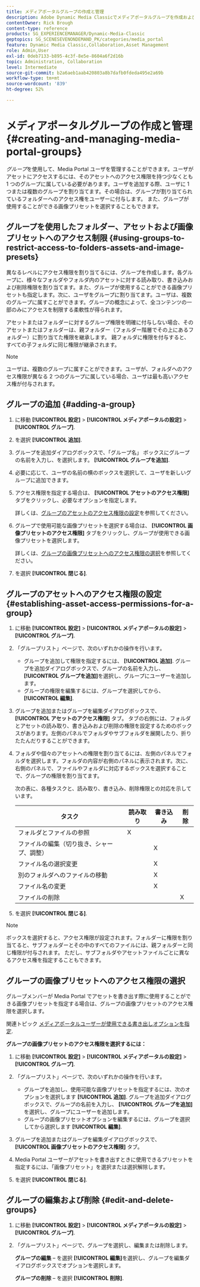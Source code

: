 ```yaml
---
title: メディアポータルグループの作成と管理
description: Adobe Dynamic Media Classicでメディアポータルグループを作成および管理する方法について説明します。
contentOwner: Rick Brough
content-type: reference
products: SG_EXPERIENCEMANAGER/Dynamic-Media-Classic
geptopics: SG_SCENESEVENONDEMAND_PK/categories/media_portal
feature: Dynamic Media Classic,Collaboration,Asset Management
role: Admin,User
exl-id: 0deb7133-b895-4c3f-8e5e-8604a6f2d16b
topic: Administration, Collaboration
level: Intermediate
source-git-commit: b2a6aeb1aab420803a8b7dafb0fdeda495e2a69b
workflow-type: tm+mt
source-wordcount: '839'
ht-degree: 52%

---
```


# メディアポータルグループの作成と管理{#creating-and-managing-media-portal-groups}

*グループ*&#x200B;を使用して、Media Portal ユーザを管理することができます。ユーザがアセットにアクセスするには、そのアセットへのアクセス権限を持つ少なくとも 1 つのグループに属している必要があります。ユーザを追加する際、ユーザに 1 つまたは複数のグループを割り当てます。その場合は、グループが割り当てられているフォルダーへのアクセス権をユーザーに付与します。 また、グループが使用することができる画像プリセットを選択することもできます。

## グループを使用したフォルダー、アセットおよび画像プリセットへのアクセス制限 {#using-groups-to-restrict-access-to-folders-assets-and-image-presets}

異なるレベルにアクセス権限を割り当てるには、グループを作成します。各グループに、様々なフォルダやフォルダ内のアセットに対する読み取り、書き込みおよび削除権限を割り当てます。また、グループが使用することができる画像プリセットも指定します。次に、ユーザをグループに割り当てます。ユーザは、複数のグループに属すことができます。グループの概念によって、全コンテンツの一部のみにアクセスを制限する柔軟性が得られます。

アセットまたはフォルダーに対するグループ権限を明確に付与しない場合、そのアセットまたはフォルダーは、親フォルダー（フォルダー階層でその上にあるフォルダー）に割り当てた権限を継承します。 親フォルダに権限を付与すると、すべての子フォルダに同じ権限が継承されます。

>[!NOTE]
>
>ユーザは、複数のグループに属すことができます。ユーザが、フォルダへのアクセス権限が異なる 2 つのグループに属している場合、ユーザは最も高いアクセス権が付与されます。

## グループの追加 {#adding-a-group}

1. に移動 **[!UICONTROL 設定]** > **[!UICONTROL メディアポータルの設定]** > **[!UICONTROL グループ]**.
1. を選択 **[!UICONTROL 追加]**.
1. グループを追加ダイアログボックスで、「グループ名」 ボックスにグループの名前を入力し、を選択します。 **[!UICONTROL グループを追加]**.
1. 必要に応じて、ユーザの名前の横のボックスを選択して、ユーザを新しいグループに追加できます。
1. アクセス権限を指定する場合は、 **[!UICONTROL アセットのアクセス権限]** タブをクリックし、必要なオプションを指定します。

   詳しくは、[グループのアセットのアクセス権限の設定](creating-media-portal-groups.md#establishing_asset_access_permissions_for_a_group)を参照してください。

1. グループで使用可能な画像プリセットを選択する場合は、 **[!UICONTROL 画像プリセットのアクセス権限]** タブをクリックし、グループが使用できる画像プリセットを選択します。

   詳しくは、[グループの画像プリセットへのアクセス権限の選択](creating-media-portal-groups.md#choosing_image_preset_access_permissions_for_a_group)を参照してください。

1. を選択 **[!UICONTROL 閉じる]**.

## グループのアセットへのアクセス権限の設定 {#establishing-asset-access-permissions-for-a-group}

1. に移動 **[!UICONTROL 設定]** > **[!UICONTROL メディアポータルの設定]** > **[!UICONTROL グループ]**.
1. 「グループリスト」ページで、次のいずれかの操作を行います。

   * グループを追加して権限を指定するには、 **[!UICONTROL 追加]**. グループを追加ダイアログボックスで、グループの名前を入力し、 **[!UICONTROL グループを追加]**&#x200B;を選択し、グループにユーザーを追加します。
   * グループの権限を編集するには、グループを選択してから、 **[!UICONTROL 編集]**.

1. グループを追加またはグループを編集ダイアログボックスで、 **[!UICONTROL アセットのアクセス権限]** タブ。 タブの右側には、フォルダとアセットの読み取り、書き込みおよび削除の権限を設定するためのボックスがあります。左側のパネルでフォルダやサブフォルダを展開したり、折りたたんだりすることができます。
1. フォルダや個々のアセットへの権限を割り当てるには、左側のパネルでフォルダを選択します。フォルダの内容が右側のパネルに表示されます。次に、右側のパネルで、ファイルやフォルダに対応するボックスを選択することで、グループの権限を割り当てます。

   次の表に、各種タスクと、読み取り、書き込み、削除権限との対応を示しています。

   | タスク | 読み取り | 書き込み | 削除 |
   | --- | --- | --- | --- |
   | フォルダとファイルの参照 | X | | |
   | ファイルの編集（切り抜き、シャープ、調整） | | X | |
   | ファイル名の選択変更 | | X | |
   | 別のフォルダへのファイルの移動 | | X | |
   | ファイル名の変更 | | X | |
   | ファイルの削除 | | | X |

1. を選択 **[!UICONTROL 閉じる]**.

>[!NOTE]
>
>ボックスを選択すると、アクセス権限が設定されます。フォルダーに権限を割り当てると、サブフォルダーとその中のすべてのファイルには、親フォルダーと同じ権限が付与されます。 ただし、サブフォルダやアセットファイルごとに異なるアクセス権を指定することもできます。

## グループの画像プリセットへのアクセス権限の選択

グループメンバーが Media Portal でアセットを書き出す際に使用することができる画像プリセットを指定する場合は、グループの画像プリセットのアクセス権限を選択します。

関連トピック [メディアポータルユーザーが使用できる書き出しオプションを指定](specifying-export-options-available-media.md#specifying_export_options_available_to_media_portal_users).

**グループの画像プリセットのアクセス権限を選択するには：**

1. に移動 **[!UICONTROL 設定]** > **[!UICONTROL メディアポータルの設定]** > **[!UICONTROL グループ]**.
1. 「グループリスト」ページで、次のいずれかの操作を行います。

   * グループを追加し、使用可能な画像プリセットを指定するには、次のオプションを選択します **[!UICONTROL 追加]**. グループを追加ダイアログボックスで、グループの名前を入力し、 **[!UICONTROL グループを追加]**&#x200B;を選択し、グループにユーザーを追加します。
   * グループの画像プリセットオプションを編集するには、グループを選択してから選択します **[!UICONTROL 編集]**.

1. グループを追加またはグループを編集ダイアログボックスで、 **[!UICONTROL 画像プリセットのアクセス権限]** タブ。
1. Media Portal ユーザーがアセットを書き出すときに使用できるプリセットを指定するには、「画像プリセット」を選択または選択解除します。
1. を選択 **[!UICONTROL 閉じる]**.

## グループの編集および削除 {#edit-and-delete-groups}

1. に移動 **[!UICONTROL 設定]** > **[!UICONTROL メディアポータルの設定]** > **[!UICONTROL グループ]**.
1. 「グループリスト」ページで、グループを選択し、編集または削除します。

   **グループの編集**  – を選択 **[!UICONTROL 編集]**&#x200B;を選択し、グループを編集ダイアログボックスでオプションを選択します。

   **グループの削除**  – を選択 **[!UICONTROL 削除]**.
